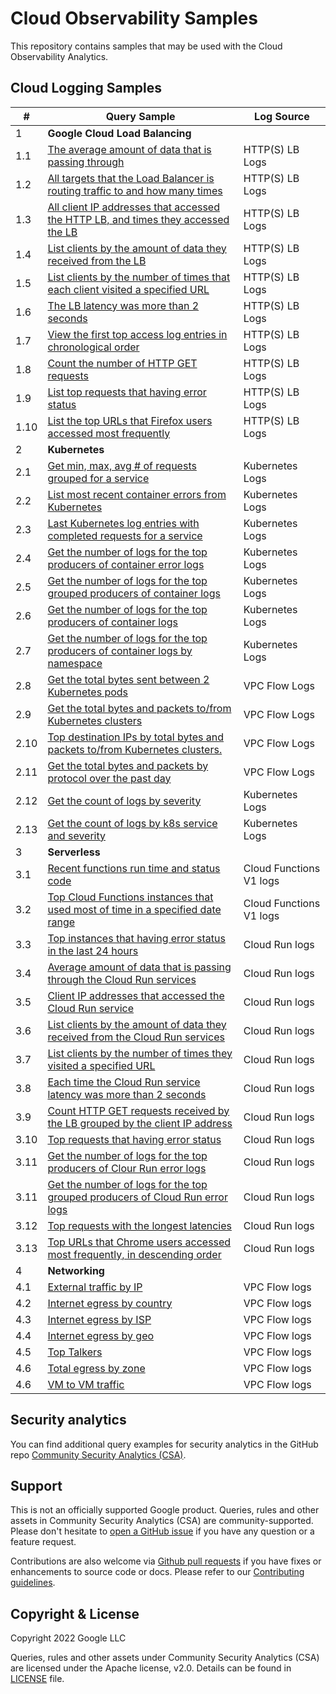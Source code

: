 
# Cloud Observability Samples

This repository contains samples that may be used with the Cloud Observability Analytics.


## Cloud Logging Samples
| # | Query Sample | Log Source |
|---|---|---|
| <div id="login-access-patterns">1</div> | **Google Cloud Load Balancing**
| 1.1| [The average amount of data that is passing through](./samples/logging/gclb/https-lb-avg_data_pass_through.sql)|HTTP(S) LB Logs |
| 1.2| [All targets that the Load Balancer is routing traffic to and how many times](./samples/logging/gclb/https-lb-backend_traffic_percentage.sql)|HTTP(S) LB Logs |
| 1.3| [All client IP addresses that accessed the HTTP LB, and times they accessed the LB](./samples/logging/gclb/https-lb-client_ip_access_times.sql)|HTTP(S) LB Logs |
| 1.4| [List clients by the amount of data they received from the LB](./samples/logging/gclb/https-lb-client_receive_data.sql)|HTTP(S) LB Logs |
| 1.5| [List clients by the number of times that each client visited a specified URL](./samples/logging/gclb/https-lb-client_visit_url_times.sql)|HTTP(S) LB Logs |
| 1.6| [The LB latency was more than 2 seconds](./samples/logging/gclb/https-lb-high_latency_logs.sql)|HTTP(S) LB Logs |
| 1.7| [View the first top access log entries in chronological order](./samples/logging/gclb/https-lb-recent_log_entries.sql)|HTTP(S) LB Logs |
| 1.8| [Count the number of HTTP GET requests](./samples/logging/gclb/https-lb-requst_method_by_client.sql)|HTTP(S) LB Logs |
| 1.9| [List top requests that having error status](./samples/logging/gclb/https-lb-status_code_not_200.sql)|HTTP(S) LB Logs |
| 1.10| [List the top URLs that Firefox users accessed most frequently](./samples/logging/gclb/https-lb-user_agent_most_visited_urls.sql)|HTTP(S) LB Logs |
| <div id="iam-keys-secrets-changes">2</div> | **Kubernetes**
| 2.1| [Get min, max, avg # of requests grouped for a service](./samples/logging/kubernetes/min_max_avg_requests.sql)| Kubernetes Logs |
| 2.2| [List most recent container errors from Kubernetes](./samples/logging/kubernetes/most_recent_container_errors.sql)|Kubernetes Logs |
| 2.3| [Last Kubernetes log entries with completed requests for a service](./samples/logging/kubernetes/pod_hourly_requests.sql)|Kubernetes Logs |
| 2.4| [Get the number of logs for the top producers of container error logs](./samples/logging/kubernetes/top_error_log_producers.sql)|Kubernetes Logs |
| 2.5| [Get the number of logs for the top grouped producers of container logs](./samples/logging/kubernetes/top_log_producers_cluster_loc_name.sql)|Kubernetes Logs |
| 2.6| [Get the number of logs for the top producers of container logs](./samples/logging/kubernetes/top_log_producers_grouped.sql)|Kubernetes Logs |
| 2.7| [Get the number of logs for the top producers of container logs by namespace](./samples/logging/kubernetes/top_log_producers_namespace.sql)|Kubernetes Logs |
| 2.8| [Get the total bytes sent between 2 Kubernetes pods](./samples/logging/kubernetes/network_bytes_between_pods.sql)| VPC Flow Logs	|
| 2.9| [Get the total bytes and packets to/from Kubernetes clusters](./samples/logging/kubernetes/network_bytes_between_clusters.sql)| VPC Flow Logs	|
| 2.10| [Top destination IPs by total bytes and packets to/from Kubernetes clusters.](./samples/logging/kubernetes/network_top_ips_for_clusters.sql)| VPC Flow Logs	|
| 2.11| [Get the total bytes and packets by protocol over the past day](./samples/logging/kubernetes/network_traffic_by_protocol.sql)| VPC Flow Logs	|
| 2.12| [Get the count of logs by severity](./samples/logging/kubernetes/k8s_cnt_by_severity)| Kubernetes Logs	|
| 2.13| [Get the count of logs by k8s service and severity](./samples/logging/kubernetes/k8s_count_by_service_by_severity)| Kubernetes Logs	|
| <div id="cloud-provisioning-activity">3</div> | **Serverless**
| 3.1| [Recent functions run time and status code](./samples/logging/serverless/cloud_functions_v1/exectime_with_status.sql)| Cloud Functions V1 logs|
| 3.2| [Top Cloud Functions instances that used most of time in a specified date range](./samples/logging/serverless/cloud_functions_v1/high_latency_responses.sql)|Cloud Functions V1 logs|
| 3.3| [Top instances that having error status in the last 24 hours](./samples/logging/serverless/cloud_functions_v1/status_code_not_200.sql)|Cloud Run logs| 
| 3.4| [Average amount of data that is passing through the Cloud Run services](./samples/logging/serverless/cloud_run/avg_data_pass_through.sql)| Cloud Run logs|
| 3.5| [Client IP addresses that accessed the Cloud Run service](./samples/logging/serverless/cloud_run/client_ip_access_times.sql)|Cloud Run logs|
| 3.6| [List clients by the amount of data they received from the Cloud Run services](./samples/logging/serverless/cloud_run/client_receive_data.sql)| Cloud Run logs|
| 3.7| [List clients by the number of times they visited a specified URL](./samples/logging/serverless/cloud_run/client_visit_url_times.sql)| Cloud Run logs|
| 3.8| [Each time the Cloud Run service latency was more than 2 seconds](./samples/logging/serverless/cloud_run/high_latency_responses.sql)|Cloud Run logs|
| 3.9| [Count HTTP GET requests received by the LB grouped by the client IP address](./samples/logging/serverless/cloud_run/requst_method_by_client.sql)|Cloud Run logs|
| 3.10| [Top requests that having error status](./samples/logging/serverless/cloud_run/status_code_not_200.sql)| Cloud Run logs|
| 3.11| [Get the number of logs for the top producers of Clour Run error logs](./samples/logging/serverless/cloud_run/top_error_log_producers.sql)| Cloud Run logs|
| 3.11| [Get the number of logs for the top grouped producers of Cloud Run error logs](./samples/logging/serverless/cloud_run/top_log_producers_grouped.sql)| Cloud Run logs|
| 3.12| [Top requests with the longest latencies](./samples/logging/serverless/cloud_run/top_long_latency.sql)|Cloud Run logs|
| 3.13| [Top URLs that Chrome users accessed most frequently, in descending order](./samples/logging/serverless/cloud_run/user_agent_most_visited_urls.sql)|Cloud Run logs|
| <div id="cloud-provisioning-activity">4</div> | **Networking**
| 4.1| [External traffic by IP](./samples/logging/vpc_flow_logs/external_traffic_by_ip.sql)|VPC Flow logs|
| 4.2| [Internet egress by country](./samples/logging/vpc_flow_logs/internet_egress_by_country.sql)|VPC Flow logs|
| 4.3| [Internet egress by ISP](./samples/logging/vpc_flow_logs/internet_egress_by_isp.sql)|VPC Flow logs|
| 4.4| [Internet egress by geo](./samples/logging/vpc_flow_logs/internet_traffic_by_geo.sql)|VPC Flow logs|
| 4.5| [Top Talkers](./samples/logging/vpc_flow_logs/top_talkers.sql)|VPC Flow logs|
| 4.6| [Total egress by zone](./samples/logging/vpc_flow_logs/total_egress_between_zones.sql)|VPC Flow logs|
| 4.6| [VM to VM traffic](./samples/logging/vpc_flow_logs/vm_to_vm_traffic.sql)|VPC Flow logs|


## Security analytics

You can find additional query examples for security analytics in the GitHub repo [Community Security Analytics (CSA)](https://github.com/GoogleCloudPlatform/security-analytics).
## Support

This is not an officially supported Google product. Queries, rules and other assets in Community Security Analytics (CSA) are community-supported. Please don't hesitate to [open a GitHub issue](https://github.com/GoogleCloudPlatform/logging-analytics-samples/issues) if you have any question or a feature request.

Contributions are also welcome via [Github pull requests](https://github.com/GoogleCloudPlatform/logging-analytics-samples/pulls) if you have fixes or enhancements to source code or docs. Please refer to our [Contributing guidelines](./CONTRIBUTING.md).

## Copyright & License

Copyright 2022 Google LLC

Queries, rules and other assets under Community Security Analytics (CSA) are licensed under the Apache license, v2.0. Details can be found in [LICENSE](./LICENSE) file.
